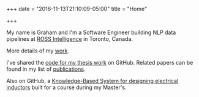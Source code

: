 +++
date = "2016-11-13T21:10:09-05:00"
title = "Home"

+++

My name is Graham and I'm a Software Engineer building NLP data pipelines at [ROSS Intelligence](https://rossintelligence.com/) in Toronto, Canada.

More details of my [work](work).
    
I've shared the [code for my thesis work](https://github.com/gholker/MastersThesis) on GitHub. Related papers can be found in my list of [publications](./publications/).

Also on GitHub, a [Knowledge-Based System for designing electrical inductors](https://github.com/gholker/InductorKBS) built for a course during my Master's.
